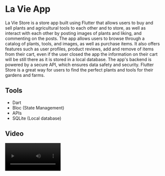 
# La Vie App
La Vie Store is a store app built using Flutter that allows users to buy and sell plants and agricultural tools to each other and to store, as well as interact with each other by posting images of plants and liking, and commenting on the posts. The app allows users to browse through a catalog of plants, tools, and images, as well as purchase items. It also offers features such as user profiles, product reviews, add and remove of items from their cart, even if the user closed the app the information on their cart will be still there as it is stored in a local database. The app's backend is powered by a secure API, which ensures data safety and security. Flutter Store is a great way for users to find the perfect plants and tools for their gardens and farms. 

## Tools
- Dart
- Bloc (State Management)
- APIs 
- SQLite (Local database)

## Video
<video src='https://drive.google.com/file/d/1GWgtUzvUxIcRYw3ilFiEFtfc2Mav1CnU/view?usp=sharing' width=180/>

## Screenshots
| | | 
|:-------------------------:|:-------------------------:|
|<img src="https://user-images.githubusercontent.com/99563220/187974445-cb73414e-7914-4740-b190-b1c564cc9202.jpg" width="300" height="600" />|
|<img src="https://user-images.githubusercontent.com/99563220/187974595-e1b3f563-7b65-4356-87e3-154737c80fa1.jpg" width="300" height="600" />|<img src="https://user-images.githubusercontent.com/99563220/187974533-478aa25b-14c2-44f2-a5cc-847aff8012f8.jpg" width="300" height="600" />
|<img src="https://user-images.githubusercontent.com/99563220/187974538-312d62d0-651f-4271-bab4-630fddef4dee.jpg" width="300" height="600" />|<img src="https://user-images.githubusercontent.com/99563220/187974540-6fdf2582-9348-453d-97b4-2fd8bdc0f0ba.jpg" width="300" height="600" />
| <img src="https://user-images.githubusercontent.com/99563220/187974551-bec8ad4e-96aa-4c43-bd2f-f820b249d2f3.jpg" width="300" height="600" />|<img src="https://user-images.githubusercontent.com/99563220/187974557-8acf36af-58d2-4c52-9c73-8b9c60497cf7.jpg" width="300" height="600" />
|<img src="https://user-images.githubusercontent.com/99563220/187974558-71cdf099-4671-41ac-af62-c62168e91dfc.jpg" width="300" height="600" />|<img src="https://user-images.githubusercontent.com/99563220/187974564-234fcc75-6d9d-441f-97a1-c1cf210b06cf.jpg" width="300" height="600" />
| <img src="https://user-images.githubusercontent.com/99563220/187974567-b94b102e-e44d-42ec-ad7a-50e164f284e4.jpg" width="300" height="600" />|<img src="https://user-images.githubusercontent.com/99563220/187974585-f0b138c7-fc05-47ed-9021-f187748abef0.jpg" width="300" height="600" />
|<img src="https://user-images.githubusercontent.com/99563220/187974588-2439cb5d-7d89-4d71-8ad3-c796f74ffd65.jpg" width="300" height="600" />|  <img src="https://user-images.githubusercontent.com/99563220/187974591-bc809bbb-e50d-4432-baff-bea149d0b4af.jpg" width="300" height="600" /> 










